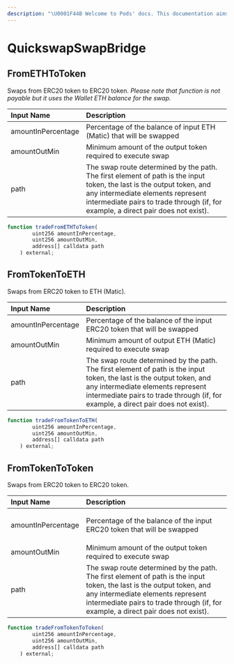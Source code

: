 ```yaml
---
description: "\U0001F44B Welcome to Pods' docs. This documentation aims to provide a high-level overview of the protocol and its existing components."
---
```


# QuickswapSwapBridge

## FromETHToToken

Swaps from ERC20 token to ERC20 token. _Please note that function is not payable but it uses the Wallet ETH balance for the swap._

| Input Name | Description |
| :--- | :--- |
| amountInPercentage | Percentage of the balance of input ETH \(Matic\) that will be swapped |
| amountOutMin | Minimum amount of the output token required to execute swap |
| path | The swap route determined by the path. The first element of path is the input token, the last is the output token, and any intermediate elements represent intermediate pairs to trade through \(if, for example, a direct pair does not exist\). |

```javascript
function tradeFromETHToToken(
        uint256 amountInPercentage,
        uint256 amountOutMin,
        address[] calldata path
    ) external;
```

## FromTokenToETH

Swaps from ERC20 token to ETH \(Matic\).

| Input Name | Description |
| :--- | :--- |
| amountInPercentage | Percentage of the balance of the input ERC20 token that will be swapped |
| amountOutMin | Minimum amount of output ETH \(Matic\) required to execute swap |
| path | The swap route determined by the path. The first element of path is the input token, the last is the output token, and any intermediate elements represent intermediate pairs to trade through \(if, for example, a direct pair does not exist\). |

```javascript
function tradeFromTokenToETH(
        uint256 amountInPercentage,
        uint256 amountOutMin,
        address[] calldata path
    ) external;
```

## FromTokenToToken

Swaps from ERC20 token to ERC20 token.

<table>
  <thead>
    <tr>
      <th style="text-align:left">Input Name</th>
      <th style="text-align:left">Description</th>
    </tr>
  </thead>
  <tbody>
    <tr>
      <td style="text-align:left">amountInPercentage</td>
      <td style="text-align:left">
        <p></p>
        <p>Percentage of the balance of the input ERC20 token that will be swapped</p>
      </td>
    </tr>
    <tr>
      <td style="text-align:left">amountOutMin</td>
      <td style="text-align:left">Minimum amount of the output token required to execute swap</td>
    </tr>
    <tr>
      <td style="text-align:left">path</td>
      <td style="text-align:left">The swap route determined by the path. The first element of path is the
        input token, the last is the output token, and any intermediate elements
        represent intermediate pairs to trade through (if, for example, a direct
        pair does not exist).</td>
    </tr>
  </tbody>
</table>

```javascript
function tradeFromTokenToToken(
        uint256 amountInPercentage,
        uint256 amountOutMin,
        address[] calldata path
    ) external;
```

